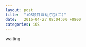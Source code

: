 ```yaml
---
layout: post
title:  "iOS项目自动打包(二)"
date:   2016-04-27 08:04:00 +0800
categories: iOS
---
```

waiting